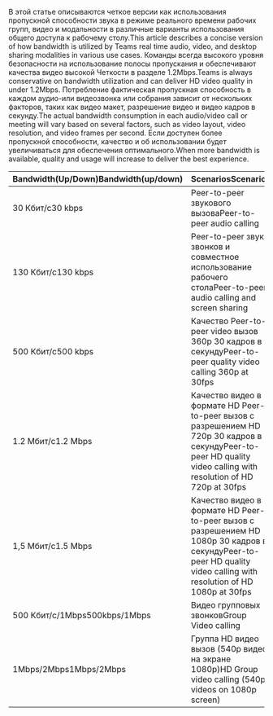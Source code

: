 <span data-ttu-id="1356b-101">В этой статье описываются четкое версии как использования пропускной способности звука в режиме реального времени рабочих групп, видео и модальности в различные варианты использования общего доступа к рабочему столу.</span><span class="sxs-lookup"><span data-stu-id="1356b-101">This article describes a concise version of how bandwidth is utilized by Teams real time audio, video, and desktop sharing modalities in various use cases.</span></span> <span data-ttu-id="1356b-102">Команды всегда высокого уровня безопасности на использование полосы пропускания и обеспечивают качества видео высокой Четкости в разделе 1.2Mbps.</span><span class="sxs-lookup"><span data-stu-id="1356b-102">Teams is always conservative on bandwidth utilization and can deliver HD video quality in under 1.2Mbps.</span></span> <span data-ttu-id="1356b-103">Потребление фактическая пропускная способность в каждом аудио-или видеозвонка или собрания зависит от нескольких факторов, таких как видео макет, разрешение видео и видео кадров в секунду.</span><span class="sxs-lookup"><span data-stu-id="1356b-103">The actual bandwidth consumption in each audio/video call or meeting will vary based on several factors, such as video layout, video resolution, and video frames per second.</span></span> <span data-ttu-id="1356b-104">Если доступен более пропускной способности, качество и об использовании будет увеличиваться для обеспечения оптимального.</span><span class="sxs-lookup"><span data-stu-id="1356b-104">When more bandwidth is available, quality and usage will increase to deliver the best experience.</span></span>


|<span data-ttu-id="1356b-105">Bandwidth(Up/Down)</span><span class="sxs-lookup"><span data-stu-id="1356b-105">Bandwidth(up/down)</span></span> |<span data-ttu-id="1356b-106">Scenarios</span><span class="sxs-lookup"><span data-stu-id="1356b-106">Scenarios</span></span> |
|---|---|
|<span data-ttu-id="1356b-107">30 Кбит/с</span><span class="sxs-lookup"><span data-stu-id="1356b-107">30 kbps</span></span> |<span data-ttu-id="1356b-108">Peer-to-peer звукового вызова</span><span class="sxs-lookup"><span data-stu-id="1356b-108">Peer-to-peer audio calling</span></span> |
|<span data-ttu-id="1356b-109">130 Кбит/с</span><span class="sxs-lookup"><span data-stu-id="1356b-109">130 kbps</span></span> |<span data-ttu-id="1356b-110">Peer-to-peer звука звонков и совместное использование рабочего стола</span><span class="sxs-lookup"><span data-stu-id="1356b-110">Peer-to-peer audio calling and screen sharing</span></span> |
|<span data-ttu-id="1356b-111">500 Кбит/с</span><span class="sxs-lookup"><span data-stu-id="1356b-111">500 kbps</span></span> |<span data-ttu-id="1356b-112">Качество Peer-to-peer video вызов 360p 30 кадров в секунду</span><span class="sxs-lookup"><span data-stu-id="1356b-112">Peer-to-peer quality video calling 360p at 30fps</span></span> |
|<span data-ttu-id="1356b-113">1.2 Мбит/с</span><span class="sxs-lookup"><span data-stu-id="1356b-113">1.2 Mbps</span></span> |<span data-ttu-id="1356b-114">Качество видео в формате HD Peer-to-peer вызов с разрешением HD 720p 30 кадров в секунду</span><span class="sxs-lookup"><span data-stu-id="1356b-114">Peer-to-peer HD quality video calling with resolution of HD 720p at 30fps</span></span> |
|<span data-ttu-id="1356b-115">1,5 Мбит/с</span><span class="sxs-lookup"><span data-stu-id="1356b-115">1.5 Mbps</span></span> |<span data-ttu-id="1356b-116">Качество видео в формате HD Peer-to-peer вызов с разрешением HD 1080p 30 кадров в секунду</span><span class="sxs-lookup"><span data-stu-id="1356b-116">Peer-to-peer HD quality video calling with resolution of HD 1080p at 30fps</span></span> |
|<span data-ttu-id="1356b-117">500 Кбит/c/1Mbps</span><span class="sxs-lookup"><span data-stu-id="1356b-117">500kbps/1Mbps</span></span> |<span data-ttu-id="1356b-118">Видео групповых звонков</span><span class="sxs-lookup"><span data-stu-id="1356b-118">Group Video calling</span></span> |
|<span data-ttu-id="1356b-119">1Mbps/2Mbps</span><span class="sxs-lookup"><span data-stu-id="1356b-119">1Mbps/2Mbps</span></span> |<span data-ttu-id="1356b-120">Группа HD видео вызов (540p видео на экране 1080p)</span><span class="sxs-lookup"><span data-stu-id="1356b-120">HD Group video calling (540p videos on 1080p screen)</span></span> |
